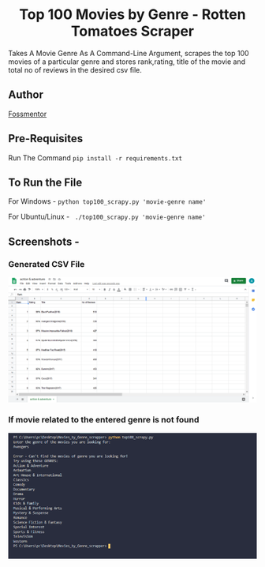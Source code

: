 <h1 align=center> Top 100 Movies by Genre - Rotten Tomatoes Scraper</h1>

Takes A Movie Genre As A Command-Line Argument, scrapes the top 100 movies of a particular genre and stores rank,rating, title of the movie and total no of reviews in the desired csv file.

## Author
[Fossmentor](https://github.com/fossmentorOfficial)

## Pre-Requisites

Run The Command  `pip install -r requirements.txt`

## To Run the File

For Windows -  `python top100_scrapy.py 'movie-genre name'`

For Ubuntu/Linux - ` ./top100_scrapy.py 'movie-genre name'`

## Screenshots - 

### Generated CSV File

![Screenshot](generated_csv_file.png)

### If movie related to the entered genre is not found

![Screenshot](error.png)
